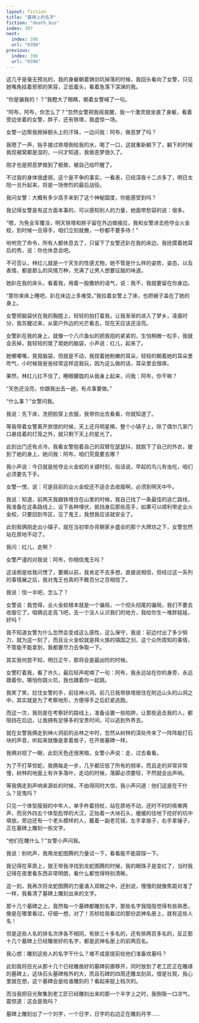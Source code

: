 ```yaml
---
layout: fiction
title: "墓碑上的名字"
fiction: "death_bus"
index: 397
next:
  index: 398
  url: "0398"
previous:
  index: 396
  url: "0396"
---
```

这几乎是毫无预兆的，我的身躯朝着铸剑坑掉落的时候，我回头看向了女警，只见她嘴角挂着邪邪的笑容，正低着头，看着急落下深渊的我。

“你是骗我的！？”我瞪大了眼睛，朝着女警喊了一句。

“阿布，阿布，你怎么了？”忽然女警把我摇晃醒，我一个激灵就坐直了身躯，看着旁边坐着的女警，胖子，还有铁塔，我虚惊一场。

女警一边帮我擦掉额头上的汗珠，一边问我：阿布，做恶梦了吗？

我嗯了一声，抬手接过铁塔倒给我的水，喝了一口，这就重新躺下了，躺下的时候我现被窝都是湿的，一问才知道，我做恶梦很久了。

刚才也是把恶梦做到了极致，被自己给吓醒了。

不过我的身体很虚弱，这个是不争的事实，一看表，已经深夜十二点多了，明日太阳一旦升起来，将是一场惨烈的最后战役。

我问女警：大概有多少高手来到了这个神秘国度，你能感受到吗？

我记得女警是有这方面本事的，可以感知别人的力量，她面带愁容的说：很多。

“嗯，为免全军覆没，明天铁塔和胖子留在外边做接应，我和女警进去抢夺业火金蛟，到时候一旦得手，咱们立刻就撤，一秒都不要多待！”

吩咐完了命令，所有人都休息去了，只留下了女警还趴在我的床边，我抚摸着她耳后的秀，说：你也休息会吧。

不可否认，林红儿就是一个天生的性感尤物，她不管是什么样的姿势，姿态，以及表情，都是那么的风情万种，充满了让男人想要征服的味道。

她趴在我的床头，看着我，用着一股撒娇的语气，说：我不，我就要留在你身边。

“那你来床上睡吧，趴在床边上多难受。”我拉着女警上了床，也把被子盖在了她的身上。

女警把脑袋伏在我的胸膛上，轻轻的拍打着我，让我渐渐的进入了梦乡，凌晨时分，我苏醒过来，从窗户外边的光芒看去，现在天应该还没亮。

女警趴在我的身上，就像一个八爪鱼似的把我抱的紧紧的，生怕稍微一松手，我就会丢掉，我轻轻的晃了晃她的脑袋，小声说：红儿，起来了。

她嘟嘟嘴，晃晃脑袋，但就是不动，我捏着她粉嫩的耳朵，轻轻的朝着她的耳朵里吹气，小时候我爸爸经常这样逗我玩，因为这么做的话，耳朵里会很痒。

果然，林红儿扛不住了，睡眼朦胧的从我身上起来，问我：阿布，你干嘛？

“天色还没亮，你跟我出去一趟，有点事要做。”

“什么事？”女警问我。

我说：先下床，洗把脸穿上衣服，我带你出去看看，你就知道了。

等我带着女警离开旅馆的时候，天上还月明星稀，整个小镇子上，除了偶尔几家门口悬挂着的灯笼之外，就只剩下天上的星光了。

此刻出门还有点冷，我看女警抱着自己的双臂在瑟瑟抖，就脱下了自己的外衣，披到了她的身上，她问我：阿布，咱们究竟要去哪？

我小声说：今日就是抢夺业火金蛟的关键时刻，俗话说，早起的鸟儿有虫吃，咱们必须要先下手。

女警一愣，说：可是目前的业火金蛟还不适合去收服啊，必须到明天中午。

我说：知道，前两天我跟铁塔住在山里的时候，我自己找了一条最佳的逃亡路线，我准备在这条路线上，设下各种埋伏，抵挡身后那些高手，如果可以顺利带走业火金蛟，只要回到市区，见了鬼王，我想我应该就安全了。

此刻我俩刚走出小镇子，就在当初举办背朝家乡盛会的那个大牌坊之下，女警忽然站在原地不动了。

我问：红儿，走啊？

女警严谨的对我说：阿布，你相信鬼王吗？

这话倒是给我问愣了，要搁以前，我肯定不去多想，直接说相信，但经过这一系列的事情展之后，我对鬼王也真的不敢百分之百相信了。

我说：信一半吧，怎么了？

女警说：我觉得，业火金蛟根本就是一个骗局，一个彻头彻尾的骗局，我们不要去收服它了，咱俩远走高飞吧，去一个没人认识我们的地方，我给你生一堆胖娃娃，好吗？

我不知道女警为什么忽然会变成这么感性，这么保守，我说：前边付出了多少努力，就为这一刻了，而且业火金蛟就是拜火族的镇国之剑，这个众所周知的事情，不管能不能拿到，我都要尽力去争取一下。

其实我何尝不知，明日正午，那将会是最凶险的时候。

女警盯着我，看了许久，最后轻声呢喃了一句：阿布，我永远站在你的身旁，永远跟着你，哪怕你跳火坑，我也跟着你一起跳。

我笑了笑，拉住女警的手，前往神火洞。前几日我带铁塔居住在附近山头的山洞之中，其实就是为了考察地形，方便得手之后赶紧逃跑。

而这一次，我则是在考察好的路线上，准备设置一些陷阱，让那些追击我的人，都阻挡在后边，让我拥有足够多的宝贵时间，可以逃到外界去。

就在女警我俩走到神火洞前的丛林之中时，忽然从树林的深处传来了一阵阵敲打石块的声音，听起来就像是拿着凿子，在开凿墓碑一样。

我俩对视了一眼，此刻天色还很黑暗，女警小声说：走，过去看看。

为了不打草惊蛇，我俩每走一步，几乎都压低了所有的频率，而且走的非常非常慢，树林的地面上有许多落叶，走动的时候，落脚必须要轻，不然就会出声响。

等我俩走到声响来源处的时候，不由得同时大惊，我小声问道：他们这是在干什么？捉鬼吗？

只见一个体型瘦弱的中年人，单手杵着拐杖，站在原地不动，还时不时的咳嗽两声，而另外四五个体型彪悍的大汉，正抬着一大块石头，缓缓的往地下挖好的坑中填放。旁边还有一个老头模样的人，戴着一副老花镜，左手拿凿子，右手拿锤子，正在墓碑上雕刻一些文字。

“他们在雕什么？”女警小声问我。

我说：别吭声，我用龙蛇图腾的力量试一下，看看能不能窥探一下。

我记得在草原上，狼王带我寻找到龙蛇图腾的时候，我的眼珠子是变红了，当时我记得在夜里看东西非常明朗，看什么都觉得特别清晰。

这一刻，我再次将龙蛇图腾的力量涌入双眼之中，还别说，慢慢的就像焦距对准了一样，我看清了墓碑上雕刻出来的文字。

那十几个墓碑之上，竟然每一个墓碑都雕刻名字，那些名字我隐隐觉得有些熟悉，像是在哪里看过，仔细一想，对了！苏桢给我看过的那份武神名册上，就有这些人名！

但是这些人名的排名次序各不相同，有排三十多名的，还有排两百多名的，反正那十几个墓碑上已经雕凿好的名字，都是武神名册上的前两百名。

我心想：雕刻这些人的名字干什么？难不成是提前给他们准备坟墓吗？

此刻我将目光从那十几个已经雕凿好的墓碑前挪移开，同时放到了老工匠正在雕琢的墓碑上，这块石头墓碑格外的大，而且石碑的四周还雕龙刻凤，很是壮观，我心里就在想，这个墓碑会是给谁雕刻的？看起来挺上档次的。

而当我把目光聚集到老工匠已经雕刻出来的那一个半字上之时，我倒吸一口凉气，震惊道：这会是我吗？

墓碑上雕刻出了一个刘字，一个日字，日字的右边正在雕刻月字……